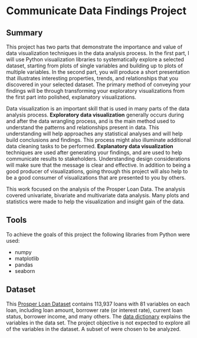 # Communicate Data Findings Project

## Summary

This project has two parts that demonstrate the importance and value of data visualization techniques in the data analysis process. In the first part, I will use Python visualization libraries to systematically explore a selected dataset, starting from plots of single variables and building up to plots of multiple variables. In the second part, you will produce a short presentation that illustrates interesting properties, trends, and relationships that you discovered in your selected dataset. The primary method of conveying your findings will be through transforming your exploratory visualizations from the first part into polished, explanatory visualizations.

Data visualization is an important skill that is used in many parts of the data analysis process. __Exploratory data visualization__ generally occurs during and after the data wrangling process, and is the main method used to understand the patterns and relationships present in  data. This understanding will help approaches any statistical analyses and will help build conclusions and findings. This process might also illuminate additional data cleaning tasks to be performed. __Explanatory data visualization__ techniques are used after generating your findings, and are used to help communicate results to stakeholders. Understanding design considerations will make sure that the message is clear and effective. In addition to being a good producer of visualizations, going through this project will also help to be a good consumer of visualizations that are presented to you by others.

This work focused on the analysis of the Prosper Loan Data. The analysis covered univariate, bivariate and multivariate data analysis. Many plots and statistics were made to help the visualization and insight gain of the data.

## Tools

To achieve the goals of this project the following libraries from Python were used:
* numpy
* matplotlib
* pandas
* seaborn

## Dataset

This [Prosper Loan Dataset](https://www.google.com/url?q=https://s3.amazonaws.com/udacity-hosted-downloads/ud651/prosperLoanData.csv&sa=D&ust=1547699802003000)
contains 113,937 loans with 81 variables on each loan, including loan amount, 
borrower rate (or interest rate), current loan status, borrower income, and many others.
The [data dictionary](https://docs.google.com/spreadsheets/d/1gDyi_L4UvIrLTEC6Wri5nbaMmkGmLQBk-Yx3z0XDEtI/edit?usp=sharing) explains the 
variables in the data set.
The project objective is not expected to explore all of the variables in the dataset. A subset of were chosen to be analyzed.
